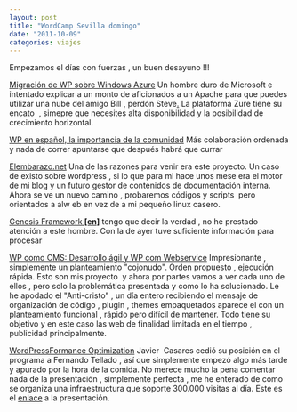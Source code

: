 ```yaml
---
layout: post
title: "WordCamp Sevilla domingo"
date: "2011-10-09"
categories: viajes
---
```


Empezamos el días con fuerzas , un buen desayuno !!!

[Migración de WP sobre Windows Azure](https://2011.sevilla.wordcamp.org/session/ejemplo-de-migracion-de-wordpress-sobre-windows-azure/ "Ejemplo de migración de WordPress sobre Windows Azure | Mario Cortés Flores") Un hombre duro de Microsoft e intentado explicar a un monto de aficionados a un Apache para que puedes utilizar una nube del amigo Bill , perdón Steve[.](https://2011.sevilla.wordcamp.org/session/ejemplo-de-migracion-de-wordpress-sobre-windows-azure/ "Ejemplo de migración de WordPress sobre Windows Azure | Mario Cortés Flores") La plataforma Zure tiene su encato  , simepre que necesites alta disponibilidad y la posibilidad de crecimiento horizontal.[](https://2011.sevilla.wordcamp.org/session/ejemplo-de-migracion-de-wordpress-sobre-windows-azure/ "Ejemplo de migración de WordPress sobre Windows Azure | Mario Cortés Flores")

[WP en español, la importancia de la comunidad](https://2011.sevilla.wordcamp.org/session/wordpress-en-espanol-la-importancia-de-la-participacion-de-la-comunidad-en-proyectos-de-codigo-abierto/ "WordPress en Español: la importancia de la participación de la comunidad en proyectos de código abierto | Fernando Tellado") Más colaboración ordenada y nada de correr apuntarse que después habrá que currar

[Elembarazo.net](https://2011.sevilla.wordcamp.org/session/elembarazo-net-detalles-tecnicos-de-un-caso-de-exito-con-buddypress/ "Elembarazo.net – Detalles técnicos de un caso de éxito con Buddypress | Javier Arques Hernández") Una de las razones para venir era este proyecto. Un caso de existo sobre wordpress , si lo que para mi hace unos mese era el motor de mi blog y un futuro gestor de contenidos de documentación interna. Ahora se ve un nuevo camino , probaremos códigos y scripts  pero orientados a alw eb en vez de a mi pequeño linux casero.

[Genesis Framework **\[en\]**](https://2011.sevilla.wordcamp.org/session/como-genesis-framework-puede-ayudarte-a-ser-un-desarollador-de-wordpress-mejor/ "Cómo Genesis Framework puede ayudarte a ser un desarrollador de WordPress mejor | Remkus de Vries") tengo que decir la verdad , no he prestado atención a este hombre. Con la de ayer tuve suficiente información para procesar

[WP como CMS: Desarrollo ágil y WP com Webservice](https://2011.sevilla.wordcamp.org/session/hablando-de-wordpress-como-cms-desarrollo-agil-de-temas-y-wordpress-como-webservice/ "Hablando de WordPress como CMS: Desarrollo ágil de temas y WordPress como Webservice | Alejandro Sevilla") Impresionante , simplemente un planteamiento "cojonudo". Orden propuesto , ejecución rápida. Esto son mis proyecto  y ahora por partes vamos a ver cada uno de ellos , pero solo la problemática presentada y como lo ha solucionado. Le he apodado el "Anti-cristo" , un día entero recibiendo el mensaje de organización de código , plugin , themes empaquetados aparece el con un planteamiento funcional , rápido pero difícil de mantener. Todo tiene su objetivo y en este caso las web de finalidad limitada en el tiempo , publicidad principalmente.

[WordPressFormance Optimization](https://2011.sevilla.wordcamp.org/session/wordpressformance-optimization/ "WordPressFormance Optimization | Javier Casares") Javier  Casares cedió su posición en el programa a Fernando Tellado , así que simplemente empezó algo más tarde y apurado por la hora de la comida. No merece mucho la pena comentar nada de la presentación , simplemente perfecta , me he enterado de como se organiza una infraestructura que soporte 300.000 visitas al día. Este es el [enlace](https://javiercasares.com/blog/wordpressformance-optimization/ "WPO") a la presentación.

